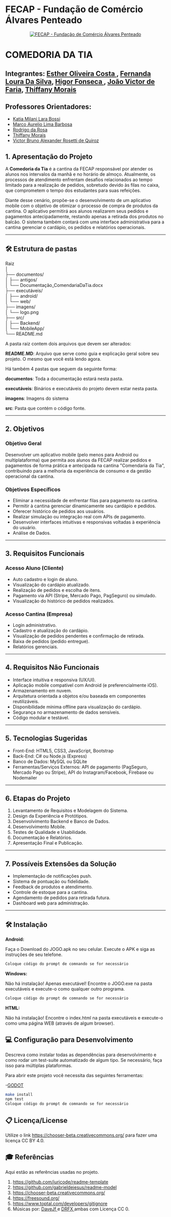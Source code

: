 # FECAP - Fundação de Comércio Álvares Penteado

<p align="center">
<a href= "https://www.fecap.br/"><img src="https://encrypted-tbn0.gstatic.com/images?q=tbn:ANd9GcRhZPrRa89Kma0ZZogxm0pi-tCn_TLKeHGVxywp-LXAFGR3B1DPouAJYHgKZGV0XTEf4AE&usqp=CAU" alt="FECAP - Fundação de Comércio Álvares Penteado" border="0"></a>
</p>

# COMEDORIA DA TIA

## Integrantes: <a href="https://www.linkedin.com/in/estherolvr//">Esther Oliveira Costa </a>, <a href="https://www.linkedin.com/in/fernandaloura/">Fernanda Loura Da Silva</a>, <a href="https://www.linkedin.com/in/higor-fonseca-santos/">Higor Fonseca </a>, <a href="https://www.linkedin.com/in/joaovictordefaria/">João Victor de Faria</a>, <a href="https://www.linkedin.com/in/thiffany-morais/">Thiffany Morais
 </a>

## Professores Orientadores: 
 - [Katia Milani Lara Bossi](https://www.linkedin.com/in/katia-bossi/)  
- [Marco Aurelio Lima Barbosa](https://www.linkedin.com/in/marco-aurelio-lima-barbosa/)  
- [Rodrigo da Rosa](https://www.linkedin.com/in/rodrigo-da-rosa-phd/)  
- [Thiffany Morais](https://www.linkedin.com/in/thiffany-morais/)  
- [Victor Bruno Alexander Rosetti de Quiroz](https://www.linkedin.com/in/victorbarq/) 
 </a>

## 1. Apresentação do Projeto

A **Comedoria da Tia** é a cantina da FECAP responsável por atender os alunos nos intervalos da manhã e no horário de almoço. Atualmente, os processos de atendimento enfrentam desafios relacionados ao tempo limitado para a realização de pedidos, sobretudo devido às filas no caixa, que comprometem o tempo dos estudantes para suas refeições.

Diante desse cenário, propõe-se o desenvolvimento de um aplicativo mobile com o objetivo de otimizar o processo de compra de produtos da cantina. O aplicativo permitirá aos alunos realizarem seus pedidos e pagamentos antecipadamente, restando apenas a retirada dos produtos no balcão. O sistema também contará com uma interface administrativa para a cantina gerenciar o cardápio, os pedidos e relatórios operacionais.

---

## 🛠 Estrutura de pastas


Raiz  
│  
├── documentos/  
│   ├── antigos/  
│   └── Documentação_ComendariaDaTia.docx  
├── executáveis/  
│   ├── android/  
│   └── web/  
├── imagens/  
│   └── logo.png  
├── src/  
│   ├── Backend/  
│   └── MobileApp/  
└── README.md

A pasta raiz contem dois arquivos que devem ser alterados:

<b>README.MD</b>: Arquivo que serve como guia e explicação geral sobre seu projeto. O mesmo que você está lendo agora.

Há também 4 pastas que seguem da seguinte forma:

<b>documentos</b>: Toda a documentação estará nesta pasta.

<b>executáveis</b>: Binários e executáveis do projeto devem estar nesta pasta.

<b>imagens</b>: Imagens do sistema

<b>src</b>: Pasta que contém o código fonte.

---

## 2. Objetivos

### Objetivo Geral  
Desenvolver um aplicativo mobile (pelo menos para Android ou multiplataforma) que permita aos alunos da FECAP realizar pedidos e pagamentos de forma prática e antecipada na cantina "Comendaria da Tia", contribuindo para a melhoria da experiência de consumo e da gestão operacional da cantina.

### Objetivos Específicos  
- Eliminar a necessidade de enfrentar filas para pagamento na cantina.  
- Permitir à cantina gerenciar dinamicamente seu cardápio e pedidos.  
- Oferecer histórico de pedidos aos usuários.  
- Realizar simulação ou integração real com APIs de pagamento.  
- Desenvolver interfaces intuitivas e responsivas voltadas à experiência do usuário.  
- Análise de Dados.

---

## 3. Requisitos Funcionais

### Acesso Aluno (Cliente)  
- Auto cadastro e login de aluno.  
- Visualização do cardápio atualizado.  
- Realização de pedidos e escolha de itens.  
- Pagamento via API (Stripe, Mercado Pago, PagSeguro) ou simulado.  
- Visualização do histórico de pedidos realizados.

### Acesso Cantina (Empresa)  
- Login administrativo.  
- Cadastro e atualização do cardápio.  
- Visualização de pedidos pendentes e confirmação de retirada.  
- Baixa de pedidos (pedido entregue).  
- Relatórios gerenciais.

---

## 4. Requisitos Não Funcionais  
- Interface intuitiva e responsiva (UX/UI).  
- Aplicação mobile compatível com Android (e preferencialmente iOS).  
- Armazenamento em nuvem.  
- Arquitetura orientada a objetos e/ou baseada em componentes reutilizáveis.  
- Disponibilidade mínima offline para visualização do cardápio.  
- Segurança no armazenamento de dados sensíveis.  
- Código modular e testável.

---

## 5. Tecnologias Sugeridas  
- Front-End: HTML5, CSS3, JavaScript, Bootstrap  
- Back-End: C# ou Node.js (Express)  
- Banco de Dados: MySQL ou SQLite  
- Ferramentas/Serviços Externos: API de pagamento (PagSeguro, Mercado Pago ou Stripe), API do Instagram/Facebook, Firebase ou Nodemailer

---

## 6. Etapas do Projeto  
1. Levantamento de Requisitos e Modelagem do Sistema.  
2. Design da Experiência e Protótipos.  
3. Desenvolvimento Backend e Banco de Dados.  
4. Desenvolvimento Mobile.  
5. Testes de Qualidade e Usabilidade.  
6. Documentação e Relatórios.  
7. Apresentação Final e Publicação.

---

## 7. Possíveis Extensões da Solução  
- Implementação de notificações push.  
- Sistema de pontuação ou fidelidade.  
- Feedback de produtos e atendimento.  
- Controle de estoque para a cantina.  
- Agendamento de pedidos para retirada futura.  
- Dashboard web para administração.

---

## 🛠 Instalação

<b>Android:</b>

Faça o Download do JOGO.apk no seu celular.
Execute o APK e siga as instruções de seu telefone.

```sh
Coloque código do prompt de comnando se for necessário
```

<b>Windows:</b>

Não há instalação! Apenas executável!
Encontre o JOGO.exe na pasta executáveis e execute-o como qualquer outro programa.

```sh
Coloque código do prompt de comnando se for necessário
```

<b>HTML:</b>

Não há instalação!
Encontre o index.html na pasta executáveis e execute-o como uma página WEB (através de algum browser).

## 💻 Configuração para Desenvolvimento

Descreva como instalar todas as dependências para desenvolvimento e como rodar um test-suite automatizado de algum tipo. Se necessário, faça isso para múltiplas plataformas.

Para abrir este projeto você necessita das seguintes ferramentas:

-<a href="https://godotengine.org/download">GODOT</a>

```sh
make install
npm test
Coloque código do prompt de comnando se for necessário
```

## 📋 Licença/License
Utilize o link <https://chooser-beta.creativecommons.org/> para fazer uma licença CC BY 4.0.

## 🎓 Referências

Aqui estão as referências usadas no projeto.

1. <https://github.com/iuricode/readme-template>
2. <https://github.com/gabrieldejesus/readme-model>
3. <https://chooser-beta.creativecommons.org/>
4. <https://freesound.org/>
5. <https://www.toptal.com/developers/gitignore>
6. Músicas por: <a href="https://freesound.org/people/DaveJf/sounds/616544/"> DaveJf </a> e <a href="https://freesound.org/people/DRFX/sounds/338986/"> DRFX </a> ambas com Licença CC 0.

